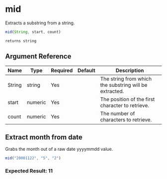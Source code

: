 # mid

 Extracts a substring from a string.

```javascript
mid(String, start, count)
```

```javascript
returns string
```

## Argument Reference

| Name | Type | Required | Default | Description |
| --- | --- | --- | --- | --- |
| String | string | Yes |  | The string from which the substring will be extracted. |
| start | numeric | Yes |  | The position of the first character to retrieve. |
| count | numeric | Yes |  | The number of characters to retrieve. |

## Extract month from date

Grabs the month out of a raw date yyyymmdd value.

```javascript
mid("20001122", "5", "2")
```

### Expected Result: 11
